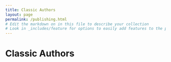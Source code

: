 ```yaml
---
title: Classic Authors
layout: page
permalink: /publishing.html
# Edit the markdown on in this file to describe your collection
# Look in _includes/feature for options to easily add features to the page
---
```

# Classic Authors

